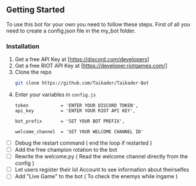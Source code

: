 <!-- GETTING STARTED -->
## Getting Started

To use this bot for your own you need to follow these steps.
First of all you need to create a config.json file in the my_bot folder.

### Installation

1. Get a free API Key at [https://discord.com/developers]
2. Get a free RIOT API Key at [https://developer.riotgames.com/]
3. Clone the repo
   ```sh
   git clone https://github.com/Taikador/Taikador-Bot
   ```
4. Enter your variables in `config.js`
   ```JS
   token            = 'ENTER YOUR DISCORD TOKEN',
   api_key          = 'ENTER YOUR RIOT API KEY',
   
   bot_prefix       = 'SET YOUR BOT PREFIX',
   
   welcome_channel  = 'SET YOUR WELCOME CHANNEL ID'
   ```

<!-- TODO LIST -->

- [ ] Debug the restart command ( end the loop if restarted )
- [ ] Add the free champion rotation to the bot
- [ ] Rewrite the welcome.py ( Read the welcome channel directly from the config )
- [ ] Let users register their lol Account to see information about theirselfes
- [ ] Add "Live Game" to the bot ( To check the enemys while ingame )